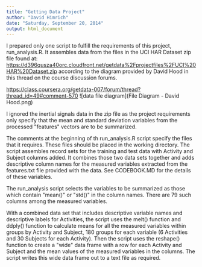 ```yaml
---
title: "Getting Data Project"
author: "David Himrich"
date: "Saturday, September 20, 2014"
output: html_document
---
```


I prepared only one script to fulfill the requirements of this project, run_analysis.R. It assembles data from the files in the UCI HAR Dataset zip file 
found at: https://d396qusza40orc.cloudfront.net/getdata%2Fprojectfiles%2FUCI%20HAR%20Dataset.zip
according to the diagram provided by David Hood in this thread on the course discussion forums.

https://class.coursera.org/getdata-007/forum/thread?thread_id=49#comment-570
![data file diagram](File Diagram - David Hood.png)

I ignored the inertial signals data in the zip file as the project requirements only specify that the mean and standard deviation variables from the processed "features" vectors are to be summarized.

The comments at the beginning of th run_analysis.R script specify the files that it requires. These files should be placed in the working directory. The script assembles record sets for the training and test data with Activity and Subject columns added. It combines those two data sets together and adds descriptive column names for the measured variables extracted from the features.txt file provided with the data. See CODEBOOK.MD for the details of these variables.

The run_analysis script selects the variables to be summarized as those which contain "mean()" or "std()" in the column names. There are 79 such columns among the measured variables. 

With a combined data set that includes descriptive variable names and descriptive labels for Activities, the script uses the melt() function and ddply() function to calculate means for all the measured variables within groups by Activity and Subject, 180 groups for each variable (6 Activities and 30 Subjects for each Activity). Then the script uses the reshape() function to create a "wide" data frame with a row for each Activity and Subject and the mean values of the measured variables in the columns. The script writes this wide data frame out to a text file as required.
